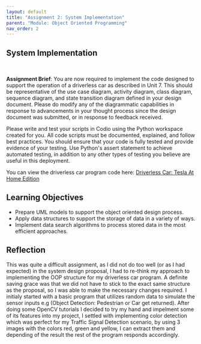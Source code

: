 ```yaml
---
layout: default
title: "Assignment 2: System Implementation"
parent: "Module: Object Oriented Programming"
nav_order: 2
---
```


<h2>System Implementation</h2>
<br>

**Assignment Brief**: You are now required to implement the code designed to support the operation of a driverless car as described in Unit 7. This should be representative of the use case diagram, activity diagram, class diagram, sequence diagram, and state transition diagram defined in your design document. Please do modify any of the diagrammatic capabilities in response to advancements in your thought process since the design document was submitted, or in response to feedback received.

Please write and test your scripts in Codio using the Python workspace created for you. All code scripts must be documented, explained, and follow best practices. You should ensure that your code is fully tested and provide evidence of your testing. Use Python's assert statement to achieve automated testing, in addition to any other types of testing you believe are useful in this deployment.

You can view the driverless car program code here: [Driverless Car: Tesla At Home Edition](https://github.com/nkosi-tauro/oop_system/blob/master/system_implementation/driverless_car.py)



## Learning Objectives
- Prepare UML models to support the object oriented design process.
- Apply data structures to support the storage of data in a variety of ways.
- Implement data search algorithms to process stored data in the most efficient approaches.

## Reflection
This was quite a difficult assignment, as I did not do too well (or as I had expected) in the system design proposal, I had to re-think my approach to implementing the OOP structure for my driverless car program. A definite saving grace was that we did not have to stick to the exact same structure as the proposal, so I was able to make the necessary changes required. I initialy started with a basic program that utilizes random data to simulate the sensor inputs e.g (Object Detection: Pedestrian or Car get returned). After doing some OpenCV tutorials I decided to try my hand and impelment some of its features into my project, I settled with implementing color detection which was perfect for my Traffic Signal Detection scenario, by using 3 images with the colors red, green and yellow, I can extract them and depending of the result the rest of the program responds accordingly. 

